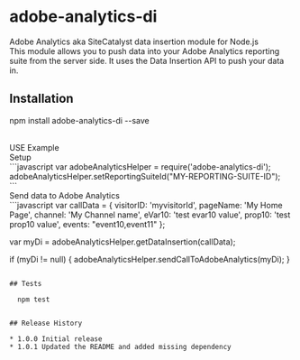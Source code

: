 # adobe-analytics-di
Adobe Analytics aka SiteCatalyst data insertion module for Node.js<br/>
This module allows you to push data into your Adobe Analytics reporting suite from the server side.  It uses the Data Insertion API to push your data in.

## Installation

  npm install adobe-analytics-di --save

<br/>
USE Example<br/>
Setup<br/>
```javascript
var adobeAnalyticsHelper = require('adobe-analytics-di');<br/>
adobeAnalyticsHelper.setReportingSuiteId("MY-REPORTING-SUITE-ID");<br/>
```
<br/>
Send data to Adobe Analytics<br/>
```javascript
var callData = {
      visitorID: 'myvisitorId',
      pageName: 'My Home Page',
      channel: 'My Channel name',
      eVar10: 'test evar10 value',
      prop10: 'test prop10 value',
      events: "event10,event11"
    };

var myDi = adobeAnalyticsHelper.getDataInsertion(callData);

if (myDi != null) {
    adobeAnalyticsHelper.sendCallToAdobeAnalytics(myDi);
}
```

## Tests

  npm test


## Release History

* 1.0.0 Initial release
* 1.0.1 Updated the README and added missing dependency
